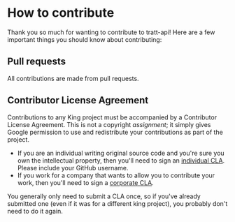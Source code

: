 How to contribute
=================

Thank you so much for wanting to contribute to tratt-api! Here are a few important
things you should know about contributing:


Pull requests
-----------------------------
All contributions are made from pull requests. 


Contributor License Agreement
-----------------------------

Contributions to any King project must be accompanied by a Contributor
License Agreement. This is not a copyright _assignment_; it simply gives
Google permission to use and redistribute your contributions as part of the
project.

  - If you are an individual writing original source code and you're sure you
    own the intellectual property, then you'll need to sign an [individual
    CLA][]. Please include your GitHub username.
  - If you work for a company that wants to allow you to contribute your work,
    then you'll need to sign a [corporate CLA][].

You generally only need to submit a CLA once, so if you've already submitted
one (even if it was for a different king project), you probably don't need to do it
again.

[individual CLA]: http://company.king.com/individual-cla
[corporate CLA]: http://company.king.com/corporate-cla
